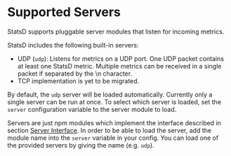 # Supported Servers

StatsD supports pluggable server modules that listen for incoming metrics.

StatsD includes the following built-in servers:

* UDP (`udp`): Listens for metrics on a UDP port. One UDP packet contains at
  least one StatsD metric. Multiple metrics can be received in a single packet
  if separated by the \n character.
* TCP implementation is yet to be migrated.

By default, the `udp` server will be loaded automatically. Currently only a
single server can be run at once. To select which server is loaded, set the
`server` configuration variable to the server module to load.

Servers are just npm modules which implement the interface described in section
[Server Interface](./server_interface.md). In order to be able to load the
server, add the module name into the `server` variable in your config. You can
load one of the provided servers by giving the name (e.g. `udp`).
